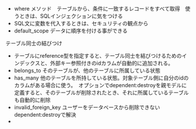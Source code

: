 * where メソッド　テーブルから、条件に一致するレコードをすべて取得　使うときは、SQLインジェクションに気をつける
* SQL文に変数を代入するときは、セキュリティの観点から
* default_scope データに順序を付ける事ができる

テーブル同士の結びつけ
* テーブルにreference型を指定すると、テーブル同士を結びつけるためのインデックスと、外部キー参照付きのidカラムが自動的に追加される。
* belongs_to  そのテーブルが、他のテーブルに所属している状態
* has_many 他のテーブルを所持している状態。対象テーブル側に自分のidのカラムがある場合に使う。　オプションでdependent:destroyを親モデルに定義すると、そのテーブルが削除されたとき、それに所属しているテーブルも自動的に削除
* invalid_foreign_key ユーザーをデータベースから削除できない　dependent:destroyで解決
* 
